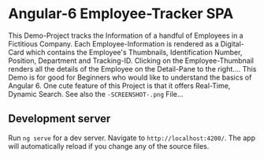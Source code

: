 # Angular-6 Employee-Tracker SPA

This Demo-Project tracks the Information of a handful of Employees in a Fictitious Company. 
Each Employee-Information is rendered as a Digital-Card which contains the Employee's Thumbnails, Identification Number,
Position, Department and Tracking-ID. Clicking on the Employee-Thumbnail renders all the details of the Employee
on the Detail-Pane to the right.... This Demo is for good for Beginners who would like to understand the basics of Angular 6.
One cute feature of this Project is that it offers Real-Time, Dynamic Search. See also the `-SCREENSHOT-.png` File... 

## Development server

Run `ng serve` for a dev server. 
Navigate to `http://localhost:4200/`. The app will automatically reload if you change any of the source files.
